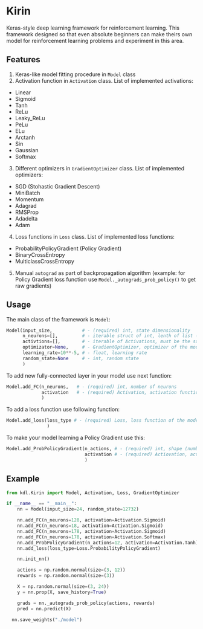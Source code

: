 # Kirin
Keras-style deep learning framework for reinforcement learning. This framework designed so that even absolute beginners can make theirs own model for reinforcement learning problems and experiment in this area.

## Features

1. Keras-like model fitting procedure in `Model` class
2. Activation function in `Activation` class. List of implemented activations:
  * Linear
  * Sigmoid
  * Tanh
  * ReLu
  * Leaky_ReLu
  * PeLu
  * ELu
  * Arctanh
  * Sin
  * Gaussian
  * Softmax
3. Different optimizers in `GradientOptimizer` class. List of implemented optimizers:
  * SGD (Stohastic Gradient Descent)
  * MiniBatch
  * Momentum
  * Adagrad
  * RMSProp
  * Adadelta
  * Adam
4. Loss functions in `Loss` class. List of implemented loss functions:
  * ProbabilityPolicyGradient (Policy Gradient)
  * BinaryCrossEntropy
  * MulticlassCrossEntropy
5. Manual `autograd` as part of backpropagation algorithm (example: for Policy Gradient loss function use `Model._autograds_prob_policy()` to get raw gradients)

## Usage

The main class of the framework is `Model`:
```python
Model(input_size,           # - (required) int, state dimensionality
      n_neurons=[],         # - iterable struct of int, lenth of list - number of layers, element - number of neurons in layer
      activtions=[],        # - iterable of Activations, must be the same lenth as n_neurons
      optimizator=None,     # - GradientOptimizer, optimizer of the model
      learning_rate=10**-5, # - float, learning rate
      random_state=None     # - int, random state
      )
```

To add new fully-connected layer in your model use next function:

```python
Model.add_FC(n_neurons,   # - (required) int, number of neurons
             activation   # - (required) Activation, activation function of the layer
             )
```

To add a loss function use following function:

```python
Model.add_loss(loss_type # - (required) Loss, loss function of the model
               )
```

To make your model learning a Policy Gradient use this:

```python
Model.add_ProbPolicyGradient(n_actions, # - (required) int, shape (number) of actions
                             activation # - (required) Actiovation, activation function for the mean of the model
                             )
```

## Example

```python
from kdl.Kirin import Model, Activation, Loss, GradientOptimizer

if __name__ == "__main__":
	nn = Model(input_size=24, random_state=12732)

	nn.add_FC(n_neurons=128, activation=Activation.Sigmoid)
	nn.add_FC(n_neurons=18, activation=Activation.Sigmoid)
	nn.add_FC(n_neurons=178, activation=Activation.Sigmoid)
	nn.add_FC(n_neurons=178, activation=Activation.Softmax)
	nn.add_ProbPolicyGradient(n_actions=12, activation=Activation.Tanh)
	nn.add_loss(loss_type=Loss.ProbabilityPolicyGradient)

	nn.init_nn()

	actions = np.random.normal(size=(3, 12))
	rewards = np.random.normal(size=(3))

	X = np.random.normal(size=(3, 24))
	y = nn.prop(X, save_history=True)

	grads = nn._autograds_prob_policy(actions, rewards)
	pred = nn.predict(X)
  
  nn.save_weights("./model")
```

